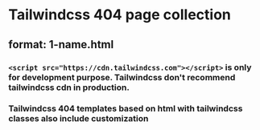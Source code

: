 # Tailwindcss 404 page collection

## format: 1-name.html

###   ``<script src="https://cdn.tailwindcss.com"></script>`` is only for development purpose. Tailwindcss don't recommend tailwindcss cdn in production.

### Tailwindcss 404 templates based on html with tailwindcss classes also include customization